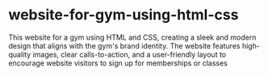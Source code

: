 # website-for-gym-using-html-css
This website for a gym using HTML and CSS, creating a sleek and modern design that aligns with the gym's brand identity. The website features high-quality images, clear calls-to-action, and a user-friendly layout to encourage website visitors to sign up for memberships or classes
